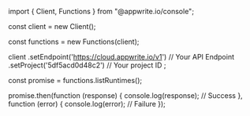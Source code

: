 import { Client,  Functions } from "@appwrite.io/console";

const client = new Client();

const functions = new Functions(client);

client
    .setEndpoint('https://cloud.appwrite.io/v1') // Your API Endpoint
    .setProject('5df5acd0d48c2') // Your project ID
;

const promise = functions.listRuntimes();

promise.then(function (response) {
    console.log(response); // Success
}, function (error) {
    console.log(error); // Failure
});